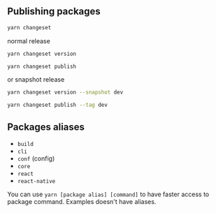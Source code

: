 ## Publishing packages

```bash
yarn changeset
```

normal release

```bash
yarn changeset version
```

```bash
yarn changeset publish
```


or snapshot release

```bash
yarn changeset version --snapshot dev
```

```bash
yarn changeset publish --tag dev
```

## Packages aliases

- `build`
- `cli`
- `conf` (config)
- `core`
- `react`
- `react-native`

You can use `yarn [package alias] [command]` to have faster access to package command. Examples doesn't have aliases.
